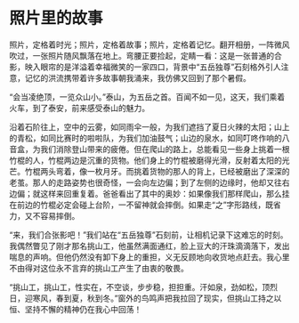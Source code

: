 # 照片里的故事

照片，定格着时光；照片，定格着故事；照片，定格着记忆。翻开相册，一阵微风吹过，一张照片随风飘落在地上。弯腰正要捡起，定睛一看：这是一张普通的合影，映入眼帘的是洋溢着幸福微笑的一家四口，背景中“五岳独尊”石刻格外引人注意，记忆的洪流携带着许多故事朝我涌来，我仿佛又回到了那个暑假。

“会当凌绝顶，一览众山小。”泰山，为五岳之首。百闻不如一见，这天，我们乘着火车，到了泰安，前来感受泰山的魅力。

沿着石阶往上，空中的云雾，如同雨伞一般，为我们遮挡了夏日火辣的太阳；山上的青松，如同比赛时的啦啦队，为我们加油鼓气；山边的泉水，如同叮咚作响的八音盒，为我们消除登山带来的疲倦。但在爬山的路上，总能看见一些身上挑着一根竹棍的人，竹棍两边是沉重的货物。他们身上的竹棍被磨得光滑，反射着太阳的光芒。竹棍两头弯着，像一枚月牙。而挑着货物的那人的背上，已经被磨出了深深的老茧。那人的走路姿势也很奇怪，一会向左边偏；到了左侧的边缘时，他却又往右边偏；就这样来回重复着。爸爸看出了其中的奥妙：如果像我们那样爬山，那么挂在前边的竹棍必定会碰上台阶，一不留神就会摔倒。如果走“之”字形路线，既省力，又不容易摔倒。

“来，我们合张影吧！”我们站在“五岳独尊”石刻前，让相机记录下这难忘的时刻。我偶然瞥见了刚才那名挑山工，他虽然满面通红，脸上豆大的汗珠滴滴落下，发出喘息的声响。但他仍然没有卸下身上的重担，义无反顾地向收货地点赶去。我心里不由得对这位永不言弃的挑山工产生了由衷的敬畏。

“挑山工，挑山工，性实在，不空谈，步步稳，担担重。汗如泉，劲如松，顶烈日，迎寒风，春到夏，秋到冬。”窗外的鸟鸣声把我拉回了现实，但挑山工持之以恒、坚持不懈的精神仍在我心中回荡！
